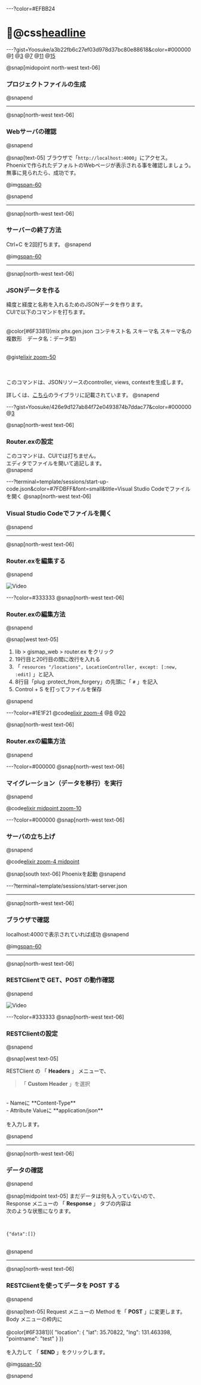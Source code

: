 ---?color=#EFBB24
# @css[headline](APIサーバの構築)


---?gist=Yoosuke/a3b22fb6c27ef03d978d37bc80e88618&color=#000000
@[1](gismapという名前でプロジェクトを作成する)
@[3](Yを入力する)
@[7](gismapのディレクトリに移動する)
@[11](DBを作成する)
@[15](サーバーを起動する)

@snap[midopoint north-west text-06]
### プロジェクトファイルの生成
@snapend

---
@snap[north-west text-06]
### Webサーバの確認
@snapend

@snap[text-05]
ブラウザで「`http://localhost:4000`」にアクセス。<br>
Phoenixで作られたデフォルトのWebページが表示される事を確認しましょう。<br>
無事に見られたら、成功です。<br>

@img[span-60](template/img/environment/localhost4000.png)

@snapend

---
@snap[north-west text-06]
### サーバーの終了方法
Ctrl+C を2回打ちます。
@snapend

@img[span-60](template/img/Building-APIServer/1-ctr-c.png)

---

@snap[north-west text-06]
### JSONデータを作る

緯度と経度と名称を入れるためのJSONデータを作ります。<br>
CUIで以下のコマンドを打ちます。<br><br>

@color[#6F3381](mix phx.gen.json コンテキスト名 スキーマ名 スキーマ名の複数形　データ名：データ型)<br><br>

@gist[elixir zoom-50](Yoosuke/e18deaff49fd420a220bb338602160fc)

<br><br>このコマンドは、JSONリソースのcontroller, views, contextを生成します。<br>

詳しくは、[こちら](https://hexdocs.pm/phoenix/Mix.Tasks.Phx.Gen.Json.html)のライブラリに記載されています。
@snapend

---?gist=Yoosuke/426e9d127ab84f72e0493874b7ddac77&color=#000000
@[3](ファイルに追加するのでコピーしておく)

@snap[north-west text-06]
### Router.exの設定
このコマンドは、CUIでは打ちません。<br>
エディタでファイルを開いて追記します。<br>
@snapend

---?terminal=template/sessions/start-up-code.json&color=#7FDBFF&font=small&title=Visual Studio Codeでファイルを開く
@snap[north-west text-06]
### Visual Studio Codeでファイルを開く
@snapend

---
@snap[north-west text-06]
### Router.exを編集する
@snapend

![Video](https://player.vimeo.com/video/311145345)

---?color=#333333
@snap[north-west text-06]
### Router.exの編集方法
@snapend

@snap[west text-05]

1. lib > gismap_web > router.ex をクリック<br>
2. 19行目と20行目の間に改行を入れる<br>
3. 「 `resources "/locations", LocationController, except: [:new, :edit]` 」と記入<br>
4. 8行目「plug :protect_from_forgery」の先頭に「 `#` 」を記入<br>
5. Control + S を打ってファイルを保存<br>

@snapend

---?color=#1E1F21
@code[elixir zoom-4](template/src/elixir/router.ex)
@[8](コメントアウト（コメント化してプログラム処理させないように）する)
@[20](ここに先ほどコピーした内容をペーストする)

@snap[north-west text-06]
### Router.exの編集方法
@snapend

---?color=#000000
@snap[north-west text-06]
### マイグレーション（データを移行）を実行
@snapend

@code[elixir midpoint zoom-10](template/src/elixir/migrate.ex)

---?color=#000000
@snap[north-west text-06]
### サーバの立ち上げ
@snapend

@code[elixir zoom-4 midpoint](template/src/elixir/start.ex)

@snap[south text-06]
Phoenixを起動
@snapend

---?terminal=template/sessions/start-server.json

---
@snap[north-west text-06]
### ブラウザで確認
localhost:4000で表示されていれば成功
@snapend

@img[span-60](template/img/Building-APIServer/5-localhost.png)

---
@snap[north-west text-06]
### RESTClientで GET、POST の動作確認
@snapend

![Video](https://player.vimeo.com/video/311154615)

---?color=#333333
@snap[north-west text-06]
### RESTClientの設定
@snapend

@snap[west text-05]

RESTClient の 「 **Headers** 」 メニューで、<br>
> 「 **Custom Header** 」を選択<br>
<br>
- Nameに **Content-Type** <br>
- Attribute Valueに **application/json** <br>
<br>
を入力します。

@snapend

---
@snap[north-west text-06]
### データの確認
@snapend

@snap[midpoint text-05]
まだデータは何も入っていないので、<br>
Response メニューの 「 **Response** 」 タブの内容は<br>
次のような状態になります。<br>
<br>
```

{"data":[]}

```
<br>
@snapend

---
@snap[north-west text-06]
### RESTClientを使ってデータを POST する
@snapend

@snap[text-05]
Request メニューの Method を「 **POST** 」に変更します。
Body メニューの枠内に<br>
<br>
@color[#6F3381]({ "location": { "lat": 35.70822, "lng": 131.463398, "pointname": "test" } })<br>
<br>
を入力して 「 **SEND** 」をクリックします。<br>

@img[span-50](template/img/Building-APIServer/2-rest-post.png)

@snapend


